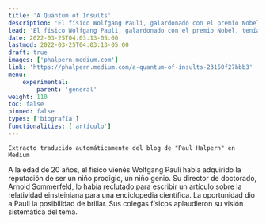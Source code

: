 ```yaml
---
title: 'A Quantum of Insults'
description: 'El físico Wolfgang Pauli, galardonado con el premio Nobel, tenía una gran afición a lanzar maldiciones a otros científicos'
lead: 'El físico Wolfgang Pauli, galardonado con el premio Nobel, tenía una gran afición a lanzar maldiciones a otros científicos.'
date: 2022-03-25T04:03:13-05:00
lastmod: 2022-03-25T04:03:13-05:00
draft: true
images: ['phalpern.medium.com']
link: 'https://phalpern.medium.com/a-quantum-of-insults-23150f27bbb3'
menu:
    experimental:
        parent: 'general'
weight: 110
toc: false
pinned: false
types: ['biografía']
functionalities: ['artículo']
---
```


```text
Extracto traducido automáticamente del blog de "Paul Halpern" en Medium
```

A la edad de 20 años, el físico vienés Wolfgang Pauli había adquirido la reputación de ser un niño prodigio, un niño genio. Su director de doctorado, Arnold Sommerfeld, lo había reclutado para escribir un artículo sobre la relatividad einsteiniana para una enciclopedia científica. La oportunidad dio a Pauli la posibilidad de brillar. Sus colegas físicos aplaudieron su visión sistemática del tema.
